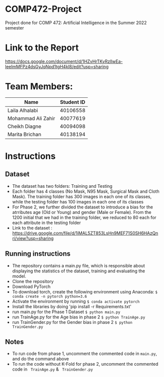 # COMP472-Project

Project done for COMP 472: Artificial Intelligence in the Summer 2022 semester

# Link to the Report

https://docs.google.com/document/d/1HZvHrTKvRzlIwEa-leeImMFPz4dsGyJqNpd1tgH4kl8/edit?usp=sharing

# Team Members:

| Name               | Student ID |
| ------------------ | ---------- |
| Laila Alhalabi     | 40106558   |
| Mohammad Ali Zahir | 40077619   |
| Cheikh Diagne      | 40094098   |
| Marita Brichan     | 40138194   |

# Instructions

## Dataset

- The dataset has two folders: Training and Testing
- Each folder has 4 classes (No Mask, N95 Mask, Surgical Mask and Cloth Mask). The training folder has 300 images in each one of its classes, while the testing folder has 100 images in each one of its classes
- For Phase 2, we further divided the dataset to introduce a bias for the atrributes age (Old or Young) and gender (Male or Female). From the 1200 initial that we had in the training folder, we reduced to 80 each for each attribute in the testing folder
- Link to the dataset : https://drive.google.com/file/d/1iMAL5ZT853LsHn9MEF71S0SH6HAzQnri/view?usp=sharing

## Running instructions

- The repository contains a main.py file, which is responsible about displaying the statistics of the dataset, training and evaluating the model.
- Clone the repository
- Download PyTorch
- To download torch, create the following environment using Anaconda:
  `$ conda create -n pytorch python=3.6`
- Activate the environment by running
  `$ conda activate pytorch`
- Install the libraries by doing 'pip install -r Requirements.txt'
- run main.py for the Phase 1 Dataset
  `$ python main.py`
- run TrainAge.py for the Age bias in phase 2
  `$ python TrainAge.py`
- run TrainGender.py for the Gender bias in phase 2
  `$ python TrainGender.py`

## Notes

- To run code from phase 1, uncomment the commented code in `main.py`, and do the command above
- To run the code without K-Fold for phase 2, uncomment the commented code in ` TrainAge.py` &
  ` TrainGender.py`
